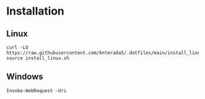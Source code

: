 # Installation

## Linux
```
curl -LO https://raw.githubusercontent.com/knterada5/.dotfiles/main/install_linux.sh; source install_linux.sh
```

## Windows
```
Invoke-WebRequest -Uri 
